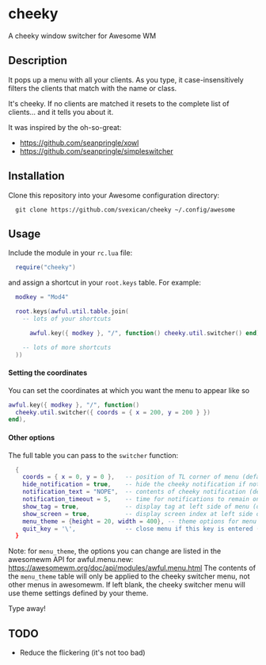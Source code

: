 # cheeky

A cheeky window switcher for Awesome WM

## Description

It pops up a menu with all your clients. As you type, it
case-insensitively filters the clients that match with the
name or class.

It's cheeky. If no clients are matched it resets to the complete list
of clients... and it tells you about it.

It was inspired by the oh-so-great:

- https://github.com/seanpringle/xowl
- https://github.com/seanpringle/simpleswitcher

## Installation


Clone this repository into your Awesome configuration directory:

```
  git clone https://github.com/svexican/cheeky ~/.config/awesome
```

## Usage

Include the module in your `rc.lua` file:

```lua
  require("cheeky")
```

and assign a shortcut in your `root.keys` table. For example:

```lua
  modkey = "Mod4"

  root.keys(awful.util.table.join(
    -- lots of your shortcuts

      awful.key({ modkey }, "/", function() cheeky.util.switcher() end),

    -- lots of more shortcuts
  ))
```

#### Setting the coordinates

You can set the coordinates at which you want the menu to appear like so

```lua
awful.key({ modkey }, "/", function()
  cheeky.util.switcher({ coords = { x = 200, y = 200 } })
end),
```

#### Other options

The full table you can pass to the `switcher` function:

```lua
  {
    coords = { x = 0, y = 0 },   -- position of TL corner of menu (default: the mouse's coordinates)
    hide_notification = true,    -- hide the cheeky notification if nothing matches (default: false)
    notification_text = "NOPE",  -- contents of cheeky notification (default: "No matches. Resetting")
    notification_timeout = 5,    -- time for notifications to remain onscreen (default: 1)
    show_tag = true,             -- display tag at left side of menu (default: false)
    show_screen = true,          -- display screen index at left side of menu (default: false)
    menu_theme = {height = 20, width = 400}, -- theme options for menu (default: nil)
    quit_key = '\',              -- close menu if this key is entered (default: nil)
  }
```

Note: for `menu_theme`, the options you can change are listed in the awesomewm API for awful.menu.new:
https://awesomewm.org/doc/api/modules/awful.menu.html
The contents of the `menu_theme` table will only be applied to the cheeky switcher menu, not other menus in awesomewm. If left blank, the cheeky switcher menu will use theme settings defined by your theme.

Type away!

## TODO

- Reduce the flickering (it's not too bad)
